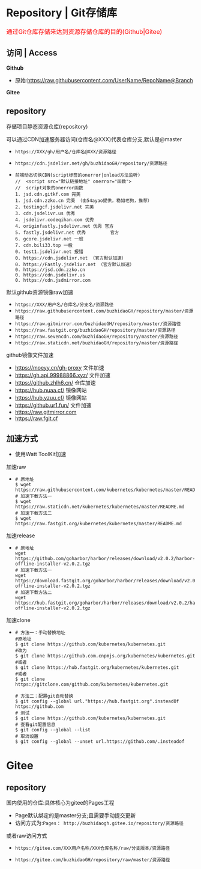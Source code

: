 # Repository | Git存储库

<font color="red" size=3>通过Git仓库存储来达到资源存储仓库的目的(Github|Gitee)</font>

## 访问 | Access

**Github**

+ 原始:https://raw.githubusercontent.com/UserName/RepoName@Branch

**Gitee**



## repository

存储项目静态资源仓库(repository)

可以通过CDN加速服务器访问(仓库名@XXX)代表仓库分支,默认是@master

+ `https://XXX/gh/用户名/仓库名@XXX/资源路径`

+ `https://cdn.jsdelivr.net/gh/buzhidaoGH/repository/资源路径`

+ ```
  前端动态切换CDN(script标签的onerror|onload方法监听)
  //  <script src="默认链接地址" onerror="函数">
  //  script对象的onerror函数
  1. jsd.cdn.gitkf.com 完美
  1. jsd.cdn.zzko.cn 完美 （由54ayao提供，稳如老狗，推荐）
  2. testingcf.jsdelivr.net 完美
  3. cdn.jsdelivr.us 优秀
  4. jsdelivr.codeqihan.com 优秀
  4. originfastly.jsdelivr.net 优秀 官方
  5. fastly.jsdelivr.net 优秀			官方
  6. gcore.jsdelivr.net 一般
  7. cdn.bili33.top 一般
  0. test1.jsdelivr.net 报错
  0. https://cdn.jsdelivr.net （官方默认加速）
  0. https://Fastly.jsdelivr.net （官方默认加速）
  0. https://jsd.cdn.zzko.cn
  0. https://cdn.jsdelivr.us
  0. https://cdn.jsdmirror.com
  ```

默认github资源镜像raw加速

+ `https://XXX/用户名/仓库名/分支名/资源路径`
+ `https://raw.githubusercontent.com/buzhidaoGH/repository/master/资源路径`
+ `https://raw.gitmirror.com/buzhidaoGH/repository/master/资源路径`
+ `https://raw.fastgit.org/buzhidaoGH/repository/master/资源路径`
+ `https://raw.sevencdn.com/buzhidaoGH/repository/master/资源路径`
+ `https://raw.staticdn.net/buzhidaoGH/repository/master/资源路径`

github镜像文件加速

+ https://moeyy.cn/gh-proxy 文件加速
+ https://gh.api.99988866.xyz/ 文件加速
+ https://github.zhlh6.cn/ 仓库加速
+ https://hub.nuaa.cf/ 镜像网站
+ https://hub.yzuu.cf/ 镜像网站
+ https://github.ur1.fun/ 文件加速
+ https://raw.gitmirror.com
+ https://raw.fgit.cf

## 加速方式

+ 使用Watt ToolKit加速

加速raw

+ ```text
  # 原地址 
  $ wget https://raw.githubusercontent.com/kubernetes/kubernetes/master/README.md 
  # 加速下载方法一 
  $ wget https://raw.staticdn.net/kubernetes/kubernetes/master/README.md 
  # 加速下载方法二 
  $ wget https://raw.fastgit.org/kubernetes/kubernetes/master/README.md
  ```

加速release

+ ```text
  # 原地址 
  wget https://github.com/goharbor/harbor/releases/download/v2.0.2/harbor-offline-installer-v2.0.2.tgz 
  # 加速下载方法一 
  wget https://download.fastgit.org/goharbor/harbor/releases/download/v2.0.2/harbor-offline-installer-v2.0.2.tgz 
  # 加速下载方法二 
  wget https://hub.fastgit.org/goharbor/harbor/releases/download/v2.0.2/harbor-offline-installer-v2.0.2.tgz 
  ```

加速clone

+ ```text
  # 方法一：手动替换地址 
  #原地址 
  $ git clone https://github.com/kubernetes/kubernetes.git 
  #改为 
  $ git clone https://github.com.cnpmjs.org/kubernetes/kubernetes.git 
  #或者 
  $ git clone https://hub.fastgit.org/kubernetes/kubernetes.git 
  #或者 
  $ git clone https://gitclone.com/github.com/kubernetes/kubernetes.git 
   
  # 方法二：配置git自动替换 
  $ git config --global url."https://hub.fastgit.org".insteadOf https://github.com 
  # 测试 
  $ git clone https://github.com/kubernetes/kubernetes.git 
  # 查看git配置信息 
  $ git config --global --list 
  # 取消设置 
  $ git config --global --unset url.https://github.com/.insteadof 
  ```



# Gitee

## repository

国内使用的仓库:具体核心为gitee的Pages工程

+ Page默认绑定的是master分支;且需要手动提交更新
+ 访问方式为:`Pages： http://buzhidaogh.gitee.io/repository/资源路径`

或者raw访问方式

+ `https://gitee.com/XXX用户名称/XXX仓库名称/raw/分支版本/资源路径`

+ `https://gitee.com/buzhidaoGH/repository/raw/master/资源路径`